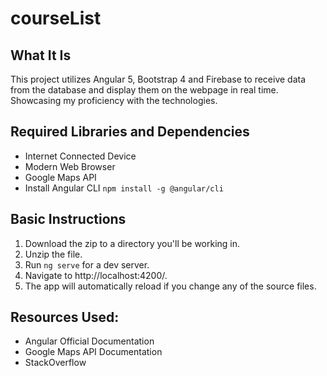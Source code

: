 # courseList

## What It Is
This project utilizes Angular 5, Bootstrap 4 and Firebase to receive data from the database
and display them on the webpage in real time. Showcasing my proficiency with the technologies.

## Required Libraries and Dependencies
* Internet Connected Device
* Modern Web Browser
* Google Maps API
* Install Angular CLI `npm install -g @angular/cli`

## Basic Instructions
1. Download the zip to a directory you'll be working in.
2. Unzip the file.
3. Run `ng serve` for a dev server.
4. Navigate to http://localhost:4200/.
5. The app will automatically reload if you change any of the source files.

## Resources Used:
* Angular Official Documentation
* Google Maps API Documentation
* StackOverflow
